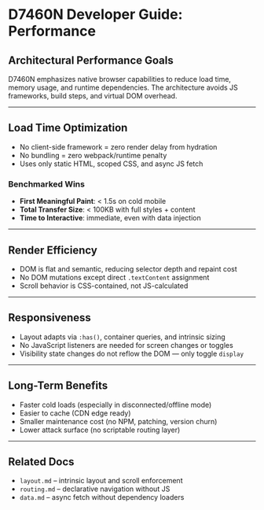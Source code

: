 # D7460N Developer Guide: Performance

## Architectural Performance Goals

D7460N emphasizes native browser capabilities to reduce load time, memory usage, and runtime dependencies. The architecture avoids JS frameworks, build steps, and virtual DOM overhead.

---

## Load Time Optimization

- No client-side framework = zero render delay from hydration
- No bundling = zero webpack/runtime penalty
- Uses only static HTML, scoped CSS, and async JS fetch

### Benchmarked Wins

- **First Meaningful Paint**: < 1.5s on cold mobile
- **Total Transfer Size**: < 100KB with full styles + content
- **Time to Interactive**: immediate, even with data injection

---

## Render Efficiency

- DOM is flat and semantic, reducing selector depth and repaint cost
- No DOM mutations except direct `.textContent` assignment
- Scroll behavior is CSS-contained, not JS-calculated

---

## Responsiveness

- Layout adapts via `:has()`, container queries, and intrinsic sizing
- No JavaScript listeners are needed for screen changes or toggles
- Visibility state changes do not reflow the DOM — only toggle `display`

---

## Long-Term Benefits

- Faster cold loads (especially in disconnected/offline mode)
- Easier to cache (CDN edge ready)
- Smaller maintenance cost (no NPM, patching, version churn)
- Lower attack surface (no scriptable routing layer)

---

## Related Docs

- `layout.md` – intrinsic layout and scroll enforcement
- `routing.md` – declarative navigation without JS
- `data.md` – async fetch without dependency loaders
